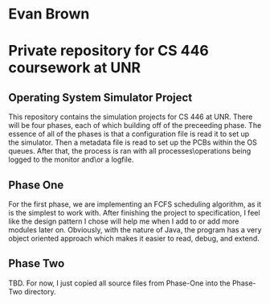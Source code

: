 # Evan Brown
# Private repository for CS 446 coursework at UNR

## Operating System Simulator Project

This repository contains the simulation projects for CS 446 at UNR.
There will be four phases, each of which building off of the preceeding phase.
The essence of all of the phases is that a configuration file is read it to set up
the simulator. Then a metadata file is read to set up the PCBs within the OS queues.
After that, the process is ran with all processes\operations being logged to the monitor
and\or a logfile.

## Phase One

For the first phase, we are implementing an FCFS scheduling algorithm,
as it is the simplest to work with. After finishing the project to specification, I feel
like the design pattern I chose will help me when I add to or add more modules later on.
Obviously, with the nature of Java, the program has a very object oriented approach which
makes it easier to read, debug, and extend.

## Phase Two

TBD.
For now, I just copied all source files from Phase-One into the Phase-Two directory.